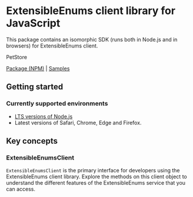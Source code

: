# ExtensibleEnums client library for JavaScript

This package contains an isomorphic SDK (runs both in Node.js and in browsers) for ExtensibleEnums client.

PetStore

[Package (NPM)](https://www.npmjs.com/package/@msinternal/extensible-enums) |
[Samples](https://github.com/Azure-Samples/azure-samples-js-management)

## Getting started

### Currently supported environments

- [LTS versions of Node.js](https://nodejs.org/about/releases/)
- Latest versions of Safari, Chrome, Edge and Firefox.






## Key concepts

### ExtensibleEnumsClient

`ExtensibleEnumsClient` is the primary interface for developers using the ExtensibleEnums client library. Explore the methods on this client object to understand the different features of the ExtensibleEnums service that you can access.

